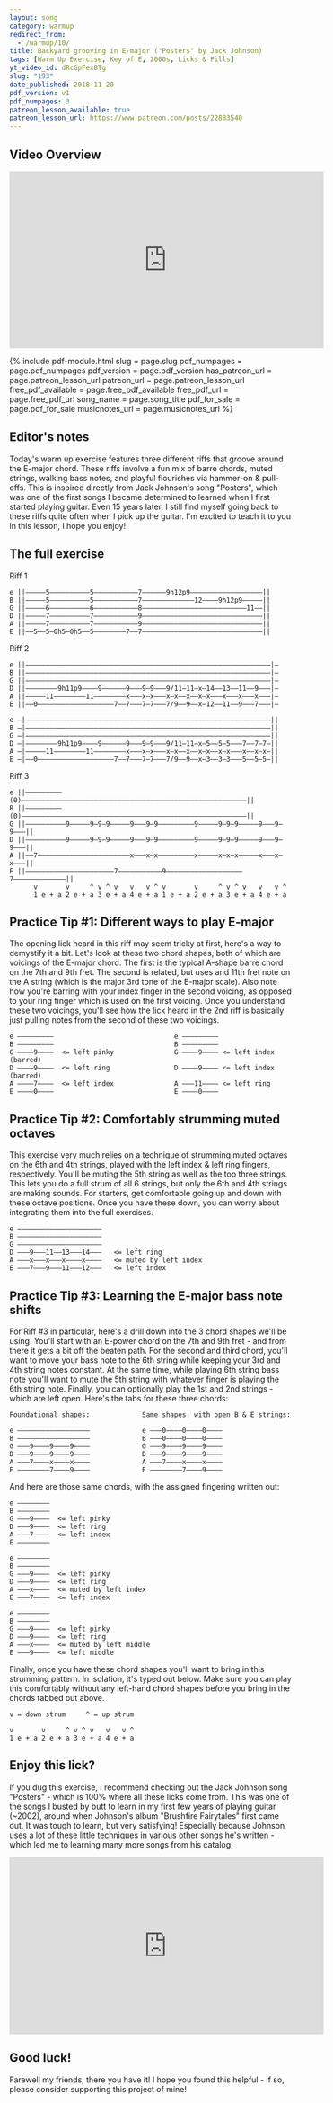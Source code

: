 ```yaml
---
layout: song
category: warmup
redirect_from:
  - /warmup/10/
title: Backyard grooving in E-major ("Posters" by Jack Johnson)
tags: [Warm Up Exercise, Key of E, 2000s, Licks & Fills]
yt_video_id: dRcGpFex8Tg
slug: "193"
date_published: 2018-11-20
pdf_version: v1
pdf_numpages: 3
patreon_lesson_available: true
patreon_lesson_url: https://www.patreon.com/posts/22883540
---
```


## Video Overview

<iframe width="560" height="315" src="https://www.youtube.com/embed/dRcGpFex8Tg?showinfo=0" frameborder="0" allowfullscreen></iframe>
<!-- Coming soon... -->

{% include pdf-module.html slug = page.slug pdf_numpages = page.pdf_numpages pdf_version = page.pdf_version has_patreon_url = page.patreon_lesson_url patreon_url = page.patreon_lesson_url free_pdf_available = page.free_pdf_available free_pdf_url = page.free_pdf_url song_name = page.song_title pdf_for_sale = page.pdf_for_sale musicnotes_url = page.musicnotes_url %}

## Editor's notes

Today's warm up exercise features three different riffs that groove around the E-major chord. These riffs involve a fun mix of barre chords, muted strings, walking bass notes, and playful flourishes via hammer-on & pull-offs. This is inspired directly from Jack Johnson's song "Posters", which was one of the first songs I became determined to learned when I first started playing guitar. Even 15 years later, I still find myself going back to these riffs quite often when I pick up the guitar. I'm excited to teach it to you in this lesson, I hope you enjoy!

## The full exercise

Riff 1

    e ||–––––5––––––––––5–––––––––––7––––––9h12p9––––––––––––––––––||
    B ||–––––5––––––––––5–––––––––––7–––––––––––––12––––9h12p9–––––||
    G ||–––––6––––––––––6–––––––––––8––––––––––––––––––––––––––11––||
    D ||–––––7––––––––––7–––––––––––9––––––––––––––––––––––––––––––||
    A ||–––––7––––––––––7–––––––––––9––––––––––––––––––––––––––––––||
    E ||––5––5—0h5–0h5––5––––––––7––7––––––––––––––––––––––––––––––||

Riff 2

    e ||–––––––––––––––––––––––––––––––––––––––––––––––––––––––––––––|–
    B ||–––––––––––––––––––––––––––––––––––––––––––––––––––––––––––––|–
    G ||–––––––––––––––––––––––––––––––––––––––––––––––––––––––––––––|–
    D ||––––––––9h11p9––––9––––––9–––9–9–––9/11–11–x–14––13––11––9–––|–
    A ||–––––11––––––––11––––––––x–––x–x–––x–x––x––x–x–––x–––x–––x–––|–
    E ||––0–––––––––––––––––––7––7–––7–7–––7/9—–9––x–12––11––9–––7–––|–

    e –|–––––––––––––––––––––––––––––––––––––––––––––––––––––––––––––||
    B –|–––––––––––––––––––––––––––––––––––––––––––––––––––––––––––––||
    G –|–––––––––––––––––––––––––––––––––––––––––––––––––––––––––––––||
    D –|––––––––9h11p9––––9––––––9–––9–9–––9/11–11–x–5––5–5–––7––7–7–||
    A –|–––––11––––––––11––––––––x–––x–x–––x–x––x––x–x––x–x–––x––x–x–||
    E –|––0–––––––––––––––––––7––7–––7–7–––7/9—–9––x–3––3–3–––5––5–5–||

Riff 3

    e ||–––––––––(0)––––––––––––––––––––––––––––––––––––––––––––––––––––––––||
    B ||–––––––––(0)––––––––––––––––––––––––––––––––––––––––––––––––––––––––||
    G ||––––––––––9–––––9–9–9–––––9–––9–9–––––––––9–––––9–9–9–––––9–––9–9–––||
    D ||––––––––––9–––––9–9–9–––––9–––9–9–––––––––9–––––9–9–9–––––9–––9–9–––||
    A ||––7–––––––––––––––––––––––x–––x–x–––––––––x–––––x–x–x–––––x–––x–x–––||
    E ||—–––––––––––––––––––––7–––––––––––9–––––––––––––––––––7–––––––––––––||
          v       v     ^ v ^ v   v   v ^ v       v     ^ v ^ v   v   v ^
          1 e + a 2 e + a 3 e + a 4 e + a 1 e + a 2 e + a 3 e + a 4 e + a

## Practice Tip #1: Different ways to play E-major

The opening lick heard in this riff may seem tricky at first, here's a way to demystify it a bit. Let's look at these two chord shapes, both of which are voicings of the E-major chord. The first is the typical A-shape barre chord on the 7th and 9th fret. The second is related, but uses and 11th fret note on the A string (which is the major 3rd tone of the E-major scale). Also note how you're barring with your index finger in the second voicing, as opposed to your ring finger which is used on the first voicing. Once you understand these two voicings, you'll see how the lick heard in the 2nd riff is basically just pulling notes from the second of these two voicings.

    e –––––––––                              e –––––––––
    B –––––––––                              B –––––––––
    G ––––9––––  <= left pinky               G ––––9–––– <= left index (barred)
    D ––––9––––  <= left ring                D ––––9–––– <= left index (barred)
    A ––––7––––  <= left index               A –––11–––– <= left ring
    E ––––0––––                              E ––––0––––

## Practice Tip #2: Comfortably strumming muted octaves

This exercise very much relies on a technique of strumming muted octaves on the 6th and 4th strings, played with the left index & left ring fingers, respectively. You'll be muting the 5th string as well as the top three strings. This lets you do a full strum of all 6 strings, but only the 6th and 4th strings are making sounds. For starters, get comfortable going up and down with these octave positions. Once you have these down, you can worry about integrating them into the full exercises.

    e –––––––––––––––––––––
    B –––––––––––––––––––––
    G –––––––––––––––––––––
    D –––9–––11––13–––14–––   <= left ring
    A –––x–––x–––x––––x––––   <= muted by left index
    E –––7–––9–––11–––12–––   <= left index

## Practice Tip #3: Learning the E-major bass note shifts

For Riff #3 in particular, here's a drill down into the 3 chord shapes we'll be using. You'll start with an E-power chord on the 7th and 9th fret - and from there it gets a bit off the beaten path. For the second and third chord, you'll want to move your bass note to the 6th string while keeping your 3rd and 4th string notes constant. At the same time, while playing 6th string bass note you'll want to mute the 5th string with whatever finger is playing the 6th string note. Finally, you can optionally play the 1st and 2nd strings - which are left open. Here's the tabs for these three chords:

    Foundational shapes:             Same shapes, with open B & E strings:

    e ––––––––––––––––––             e –––0––––0––––0––––
    B ––––––––––––––––––             B –––0––––0––––0––––
    G –––9––––9––––9––––             G –––9––––9––––9––––
    D –––9––––9––––9––––             D –––9––––9––––9––––
    A –––7––––x––––x––––             A –––7––––x––––x––––
    E —–––––––7––––9––––             E —–––––––7––––9––––

And here are those same chords, with the assigned fingering written out:

    e ––––––––              
    B ––––––––               
    G –––9––––  <= left pinky
    D –––9––––  <= left ring
    A –––7––––  <= left index
    E —–––––––               

    e ––––––––              
    B ––––––––               
    G –––9––––  <= left pinky
    D –––9––––  <= left ring
    A –––x––––  <= muted by left index
    E —––7––––  <= left index             

    e ––––––––              
    B ––––––––               
    G –––9––––  <= left pinky
    D –––9––––  <= left ring
    A –––x––––  <= muted by left middle
    E —––9––––  <= left middle

Finally, once you have these chord shapes you'll want to bring in this strumming pattern. In isolation, it's typed out below. Make sure you can play this comfortably without any left-hand chord shapes before you bring in the chords tabbed out above.

    v = down strum     ^ = up strum

    v       v     ^ v ^ v   v   v ^
    1 e + a 2 e + a 3 e + a 4 e + a

## Enjoy this lick?

If you dug this exercise, I recommend checking out the Jack Johnson song "Posters" - which is 100% where all these licks come from. This was one of the songs I busted by butt to learn in my first few years of playing guitar (~2002), around when Johnson's album "Brushfire Fairytales" first came out. It was tough to learn, but very satisfying! Especially because Johnson uses a lot of these little techniques in various other songs he's written - which led me to learning many more songs from his catalog.

<iframe width="560" height="315" src="https://www.youtube.com/embed/QL8o5-sxBgM" frameborder="0" allow="accelerometer; autoplay; encrypted-media; gyroscope; picture-in-picture" allowfullscreen></iframe>

## Good luck!

Farewell my friends, there you have it! I hope you found this helpful - if so, please consider supporting this project of mine!
